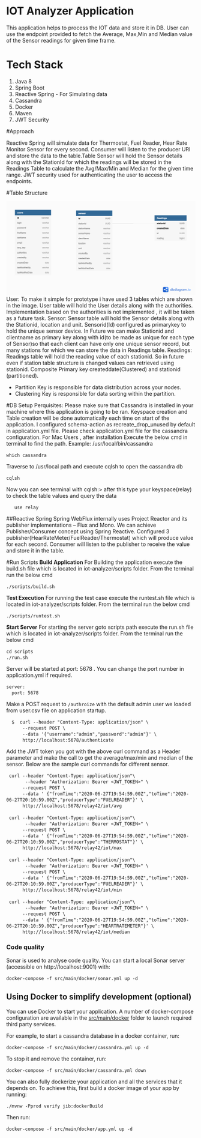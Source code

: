 # IOT Analyzer Application

This application helps to process the IOT data and store it in DB. User can use the endpoint provided to fetch the Average,
Max,Min and Median value of the Sensor readings for given time frame.

# Tech Stack
1. Java 8
2. Spring Boot
3. Reactive Spring - For Simulating data
4. Cassandra
5. Docker
6. Maven
7. JWT Security

#Approach

Reactive Spring will simulate data for Thermostat, Fuel Reader, Hear Rate Monitor Sensor for every second. Consumer will listen to the producer URI and store the 
 data to the table.Table Sensor will hold the Sensor details along with the StationId for which the readings will be stored in the Readings Table to calculate the 
Avg/Max/Min and Median for the given time range. JWT security used for authenticating the user to access the endpoints.


#Table Structure

![picture](TableStructure.png)
User:
To make it simple for prototype i have used 3 tables which are shown in the image. User table will hold the User details along with the authorities. 
Implementation based on the authorities is not implemented , it will be taken as a future task.
Sensor:
Sensor table will hold the Sensor details along with the Stationid, location and unit. Sensorid(Id) configured as primarykey to hold the unique 
sensor device. In Future we can make Stationid and clientname as primary key along with id(to be made as unique for each type of Sensor)so that each 
client can have only one unique sensor record, but many stations for which we can store the data in Readings table.
Readings:
Readings table will hold the reading value of each stationid. So in future even if station table structure is changed values can retrieved using stationid.
Composite Primary key createddate(Clustered) and stationid (partitioned).
 * Partition Key is responsible for data distribution across your nodes.
 * Clustering Key is responsible for data sorting within the partition.
 
#DB Setup
Perquisites: Please make sure that Cassandra is installed in your machine where this application is going to be ran.
Keyspace creation and Table creation will be done automatically each time on start of the application. I configured schema-action as recreate_drop_unused by
default in application.yml file. Please check application.yml file for the cassandra configuration.
For Mac Users , after installation
Execute the below cmd in terminal to find the path. Example: /usr/local/bin/cassandra
```
which cassandra
```
Traverse to /usr/local path and execute cqlsh to open the cassandra db
```$xslt
cqlsh
```
Now you can see terminal with cqlsh:> after this type your keyspace(relay) to check the table values and query the data
```$xslt
   use relay
```
##Reactive Spring
Spring WebFlux internally uses Project Reactor and its publisher implementations – Flux and Mono. We can achieve Publisher/Consumer concept
using Spring Reactive. Configured 3 publisher(HearRateMeter/FuelReader/Thermostat) which will produce value for each second. Consumer will listen to the
publisher to receive the value and store it in the table.

#Run Scripts
**Build Application**
For Building the application execute the build.sh file which is located in iot-analyzer/scripts folder. From the terminal run the below cmd
```
./scripts/build.sh

```
**Test Execution**
For running the test case execute the runtest.sh file which is located in iot-analyzer/scripts folder. From the terminal run the below cmd

```
./scripts/runtest.sh

```
**Start Server**
For starting the server goto scripts path execute the run.sh file which is located in iot-analyzer/scripts folder. From the terminal run the below cmd
```
cd scripts
./run.sh

```

Server will be started at port: 5678 . You can change the port number in application.yml if required.
```$xslt
server:
  port: 5678
```

Make a POST request to `/authroize` with the default admin user we loaded from user.csv file on application startup.

```
  $  curl --header "Content-Type: application/json" \
      --request POST \
      --data '{"username":"admin","password":"admin"}' \
      http://localhost:5678/authenticate

```

Add the JWT token you got with the above curl command as a Header parameter and make the call to get the average/max/min and median of the sensor. 
Below are the sample curl commands for different sensor. 

```$xslt
 curl --header "Content-Type: application/json"\
       --header "Authorization: Bearer <JWT_TOKEN>" \
      --request POST \
      --data ' {"fromTime":"2020-06-27T19:54:59.00Z","toTime":"2020-06-27T20:10:59.00Z","producerType":"FUELREADER"}' \
      http://localhost:5678/relay42/iot/avg

 curl --header "Content-Type: application/json"\
       --header "Authorization: Bearer <JWT_TOKEN>" \
      --request POST \
      --data ' {"fromTime":"2020-06-27T19:54:59.00Z","toTime":"2020-06-27T20:10:59.00Z","producerType":"THERMOSTAT"}' \
      http://localhost:5678/relay42/iot/max

 curl --header "Content-Type: application/json"\
       --header "Authorization: Bearer <JWT_TOKEN>" \
      --request POST \
      --data ' {"fromTime":"2020-06-27T19:54:59.00Z","toTime":"2020-06-27T20:10:59.00Z","producerType":"FUELREADER"}' \
      http://localhost:5678/relay42/iot/min

 curl --header "Content-Type: application/json"\
       --header "Authorization: Bearer <JWT_TOKEN>" \
      --request POST \
      --data ' {"fromTime":"2020-06-27T19:54:59.00Z","toTime":"2020-06-27T20:10:59.00Z","producerType":"HEARTRATEMETER"}' \
      http://localhost:5678/relay42/iot/median
```
### Code quality

Sonar is used to analyse code quality. You can start a local Sonar server (accessible on http://localhost:9001) with:

```
docker-compose -f src/main/docker/sonar.yml up -d
```

## Using Docker to simplify development (optional)

You can use Docker to start your application. A number of docker-compose configuration are available in the [src/main/docker](src/main/docker) folder to launch required third party services.

For example, to start a cassandra database in a docker container, run:

    docker-compose -f src/main/docker/cassandra.yml up -d

To stop it and remove the container, run:

    docker-compose -f src/main/docker/cassandra.yml down

You can also fully dockerize your application and all the services that it depends on.
To achieve this, first build a docker image of your app by running:

    ./mvnw -Pprod verify jib:dockerBuild

Then run:

    docker-compose -f src/main/docker/app.yml up -d